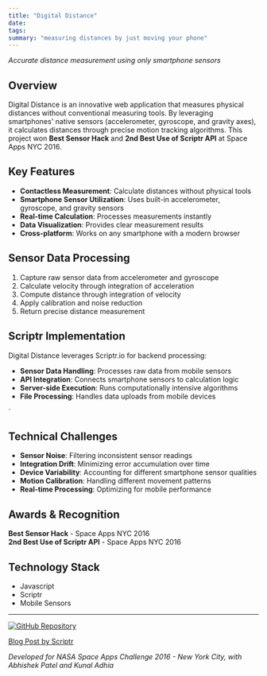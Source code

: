 ```yaml
---
title: "Digital Distance"
date: 
tags: 
summary: "measuring distances by just moving your phone"
---
```


*Accurate distance measurement using only smartphone sensors*

## Overview
Digital Distance is an innovative web application that measures physical distances without conventional measuring tools. By leveraging smartphones' native sensors (accelerometer, gyroscope, and gravity axes), it calculates distances through precise motion tracking algorithms. This project won **Best Sensor Hack** and **2nd Best Use of Scriptr API** at Space Apps NYC 2016.


## Key Features
- **Contactless Measurement**: Calculate distances without physical tools
- **Smartphone Sensor Utilization**: Uses built-in accelerometer, gyroscope, and gravity sensors
- **Real-time Calculation**: Processes measurements instantly
- **Data Visualization**: Provides clear measurement results
- **Cross-platform**: Works on any smartphone with a modern browser
	
## Sensor Data Processing
1. Capture raw sensor data from accelerometer and gyroscope
2. Calculate velocity through integration of acceleration
3. Compute distance through integration of velocity
4. Apply calibration and noise reduction
5. Return precise distance measurement

## Scriptr Implementation
Digital Distance leverages Scriptr.io for backend processing:
- **Sensor Data Handling**: Processes raw data from mobile sensors
- **API Integration**: Connects smartphone sensors to calculation logic
- **Server-side Execution**: Runs computationally intensive algorithms
- **File Processing**: Handles data uploads from mobile devices

`

## Technical Challenges
- **Sensor Noise**: Filtering inconsistent sensor readings
- **Integration Drift**: Minimizing error accumulation over time
- **Device Variability**: Accounting for different smartphone sensor qualities
- **Motion Calibration**: Handling different movement patterns
- **Real-time Processing**: Optimizing for mobile performance

## Awards & Recognition
**Best Sensor Hack** - Space Apps NYC 2016  
 **2nd Best Use of Scriptr API** - Space Apps NYC 2016


## Technology Stack
- Javascript
- Scriptr
- Mobile Sensors




---

[![GitHub Repository](https://img.shields.io/badge/GitHub-Repository-181717?logo=github)](https://github.com/asp3/DigitalDistance)

[Blog Post by Scriptr](https://web.archive.org/web/20170516214754/https://blog.scriptr.io/innovation-at-nasa-space-apps-hackathon-sponsored-by-scriptr-io/)

*Developed for NASA Space Apps Challenge 2016 - New York City, with Abhishek Patel and Kunal Adhia*